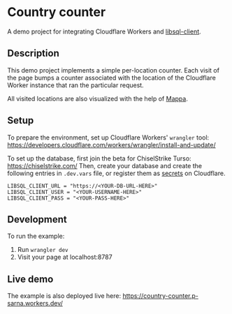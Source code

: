 # Country counter

A demo project for integrating Cloudflare Workers and [libsql-client](https://docs.rs/libsql-client/latest/libsql_client/).

## Description

This demo project implements a simple per-location counter. Each visit of the page bumps
a counter associated with the location of the Cloudflare Worker instance that ran
the particular request.

All visited locations are also visualized with the help of [Mappa](https://mappa.js.org/docs/simple-map.html).

## Setup

To prepare the environment, set up Cloudflare Workers' `wrangler` tool:
https://developers.cloudflare.com/workers/wrangler/install-and-update/

To set up the database, first join the beta for ChiselStrike Turso: https://chiselstrike.com/
Then, create your database and create the following entries in `.dev.vars` file, or register them
as [secrets](https://developers.cloudflare.com/workers/wrangler/commands/#secret) on Cloudflare.
```
LIBSQL_CLIENT_URL = "https://<YOUR-DB-URL-HERE>"
LIBSQL_CLIENT_USER = "<YOUR-USERNAME-HERE>"
LIBSQL_CLIENT_PASS = "<YOUR-PASS-HERE>"
```

## Development

To run the example:
1. Run `wrangler dev`
2. Visit your page at localhost:8787

## Live demo

The example is also deployed live here: https://country-counter.p-sarna.workers.dev/
